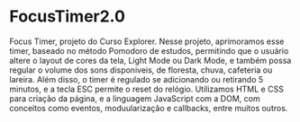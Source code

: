# FocusTimer2.0
Focus Timer, projeto do Curso Explorer. Nesse projeto, aprimoramos esse timer, baseado no método Pomodoro de estudos, permitindo que o usuário altere o layout de cores da tela, Light Mode ou Dark Mode, e também possa regular o volume dos sons disponiveis, de floresta, chuva, cafeteria ou lareira. Além disso, o timer é regulado se adicionando ou retirando 5 minutos, e a tecla ESC permite o reset do relógio.
Utilizamos HTML e CSS para criação da página, e a linguagem JavaScript com a DOM, com conceitos como eventos, moduularização e callbacks, entre muitos outros. 
